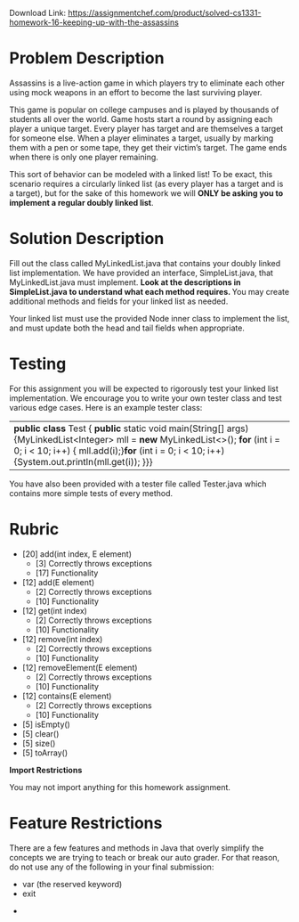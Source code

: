 Download Link: https://assignmentchef.com/product/solved-cs1331-homework-16-keeping-up-with-the-assassins
<br>
<h1>Problem Description</h1>

Assassins is a live-action game in which players try to eliminate each other using mock weapons in an effort to become the last surviving player.

This game is popular on college campuses and is played by thousands of students all over the world. Game hosts start a round by assigning each player a unique target. Every player has target and are themselves a target for someone else. When a player eliminates a target, usually by marking them with a pen or some tape, they get their victim’s target. The game ends when there is only one player remaining.

This sort of behavior can be modeled with a linked list! To be exact, this scenario requires a circularly linked list (as every player has a target and is a target), but for the sake of this homework we will <strong>ONLY be asking you to implement a regular doubly linked list</strong>.

<h1>Solution Description</h1>

Fill out the class called MyLinkedList.java that contains your doubly linked list implementation. We have provided an interface, SimpleList.java, that MyLinkedList.java must implement. <strong>Look at the descriptions in </strong><strong>SimpleList.java to understand what each method requires. </strong>You may create additional methods and fields for your linked list as needed.

Your linked list must use the provided Node inner class to implement the list, and must update both the head and tail fields when appropriate.

<h1>Testing</h1>

For this assignment you will be expected to rigorously test your linked list implementation. We encourage you to write your own tester class and test various edge cases. Here is an example tester class:

<table width="632">

 <tbody>

  <tr>

   <td width="632"><strong>public class </strong>Test { <strong>public </strong>static void main(String[] args){MyLinkedList&lt;Integer&gt; mll = <strong>new </strong>MyLinkedList&lt;&gt;(); <strong>for </strong>(int i = 0; i &lt; 10; i++) { mll.add(i);}<strong>for </strong>(int i = 0; i &lt; 10; i++) {System.out.println(mll.get(i)); }}}</td>

  </tr>

 </tbody>

</table>

You have also been provided with a tester file called Tester.java which contains more simple tests of every method.

<h1>Rubric</h1>

<ul>

 <li>[20] add(int index, E element)

  <ul>

   <li>[3] Correctly throws exceptions</li>

   <li>[17] Functionality</li>

  </ul></li>

 <li>[12] add(E element)

  <ul>

   <li>[2] Correctly throws exceptions</li>

   <li>[10] Functionality</li>

  </ul></li>

 <li>[12] get(int index)

  <ul>

   <li>[2] Correctly throws exceptions</li>

   <li>[10] Functionality</li>

  </ul></li>

 <li>[12] remove(int index)

  <ul>

   <li>[2] Correctly throws exceptions</li>

   <li>[10] Functionality</li>

  </ul></li>

 <li>[12] removeElement(E element)

  <ul>

   <li>[2] Correctly throws exceptions</li>

   <li>[10] Functionality</li>

  </ul></li>

 <li>[12] contains(E element)

  <ul>

   <li>[2] Correctly throws exceptions</li>

   <li>[10] Functionality</li>

  </ul></li>

 <li>[5] isEmpty()</li>

 <li>[5] clear()</li>

 <li>[5] size()</li>

 <li>[5] toArray()</li>

</ul>

<strong>Import Restrictions</strong>

You may not import anything for this homework assignment.

<h1>Feature Restrictions</h1>

There are a few features and methods in Java that overly simplify the concepts we are trying to teach or break our auto grader. For that reason, do not use any of the following in your final submission:

<ul>

 <li>var (the reserved keyword)</li>

 <li>exit</li>

</ul>

<ul>

 <li></li>

</ul>